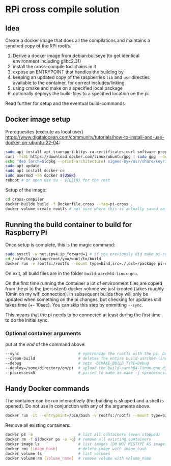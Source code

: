 # RPi cross compile solution

## Idea

Create a docker image that does all the compilations and maintains a synched copy of the RPi rootfs.

1. Derive a docker image from debian:bullseye (to get identical environment including glibc2.31)
2. install the cross-compile toolchains in it
3. expose an ENTRYPOINT that handles the building by
  1. keeping an updated copy of the raspberries `lib` and `usr` directies available to the container, for correct includes/linking.
  2. using cmake and make on a specified local package
  3. optionally deploys the build-files to a specified location on the pi

Read further for setup and the eventual build-commands

## Docker image setup

Prerequesites (execute as local user) https://www.digitalocean.com/community/tutorials/how-to-install-and-use-docker-on-ubuntu-22-04:
```bash
sudo apt install apt-transport-https ca-certificates curl software-properties-common
curl -fsSL https://download.docker.com/linux/ubuntu/gpg | sudo gpg --dearmor -o /usr/share/keyrings/docker-archive-keyring.gpg
echo "deb [arch=$(dpkg --print-architecture) signed-by=/usr/share/keyrings/docker-archive-keyring.gpg] https://download.docker.com/linux/ubuntu $(lsb_release -cs) stable" | sudo tee /etc/apt/sources.list.d/docker.list > /dev/null
sudo apt update
sudo apt install docker-ce
sudo usermod -aG docker ${USER}
reboot # or open use su - ${USER} for the rest
```
<!--
Install a plugin to connect to the pi easier:
```bash
docker plugin install vieux/sshfs
```
-->

Setup of the image:
```bash
cd cross-compiler
docker buildx build -f Dockerfile.cross --tag=pi-cross .
docker volume create rootfs # not sure where this is actually saved on disk... but somewhere
```

## Running the build container to build for Raspberry Pi


Once setup is complete, this is the magic command:
```bash
sudo sysctl -w net.ipv4.ip_forward=1 # if you previously did make pi-routing-up or make pi-connect, this can be skipped
cd /path/to/package/root/you/want/to/build
docker run -v rootfs:/rootfs --mount type=bind,src=./,dst=/package pi-cross --sync
```

On exit, all build files are in the folder `build-aarch64-linux-gnu`.

On the first time running the container a lot of environment files are copied from the pi to the (persistent) docker volume we just created (takes roughly 10min on my wifi connection).
In subsequent builds they will only be updated when something on the pi changes, but checking for updates still takes time (+- 10sec). You can skip this step by ommitting `--sync`.

This means that the pi needs to be connected at least during the first time to do the initial sync.


### Optional container arguments 

put at the _end_ of the command above:
```bash
--sync                          # syncronize the rootfs with the pi. Do this on first command, or if libraries/includes changed in the /lib or /usr dir of the pi. Omitting is much faster, of course.
--clean-build                   # deletes the entire build-aarch64-linux-gnu folder from the local tree before compilation
--debug                         # sets -DCMAKE_BUILD_TYPE=Debug
--deploy=/some/directory/on/pi  # upload the build-aarch64-linux-gnu directory to pi using rsync after building. NOTE: this will delete everything in that directory!
--processes=8                   # passed to make as make -j <processes>. Default is 8.
```

## Handy Docker commands

The container can be run interactively (the building is skipped and a shell is opened). Do not use in conjunction with any of the arguments above.
```bash
docker run -it --entrypoint=/bin/bash -v rootfs:/rootfs --mount type=bind,src=./,dst=/package pi-cross
```

Remove all existing containers:
```bash
docker ps -a                    # list all containers (even stopped)
docker rm -f $(docker ps -a -q) # remove all existing containers
docker image ls                 # list images (DO NOT MISTYPE AS images)
docker rmi [image_hash]         # delete image with image_hash
docker volume ls                # list volumes
docker volume rm [volume_name]  # remove volume with volume_name
```